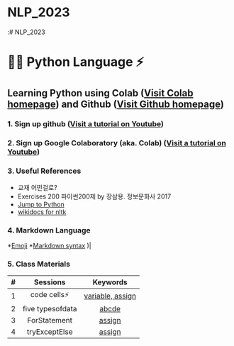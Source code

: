 # NLP_2023
:# NLP_2023

# 🐹🍦 **Python Language** ⚡

## **Learning Python** using **Colab** ([Visit Colab homepage](https://colab.research.google.com/?utm_source=scs-index)) and **Github** ([Visit Github homepage](https://github.com/))

### **1. Sign up github** ([Visit a tutorial on Youtube](https://www.youtube.com/watch?v=c-NikCpec7U))
### **2. Sign up Google Colaboratory** (aka. Colab) ([Visit a tutorial on Youtube](https://www.youtube.com/watch?v=2X_EU18OeYM))

### **3. Useful References**
- 교재 어떤걸로?
- Exercises 200 파이썬200제 by 장삼용. 정보문화사 2017
- [Jump to Python](https://wikidocs.net/book/1)
- [wikidocs for nltk](https://wikidocs.net/21667)

### **4. Markdown Language**
*[Emoji](https://gist.github.com/rxaviers/7360908)
*[Markdown syntax](https://www.markdownguide.org/basic-syntax/)
)|

### **5. Class Materials**
| # | Sessions | Keywords |
|:--:|:--:|:--:|
| 1 | code cells⚡ | [variable, assign](https://github.com/hw1025/NLP_2023)|
| 2 | five typesofdata | [abcde](https://github.com/hw1025/NLP_2023/blob/main/2_FiveTypesofData.ipynb)|
| 3 | ForStatement | [assign](https://github.com/hw1025/NLP_2023/blob/main/4_2_ForStatement.ipynb)|
| 4 | tryExceptElse | [assign](https://github.com/hw1025/NLP_2023/edit/main/README.md)|
